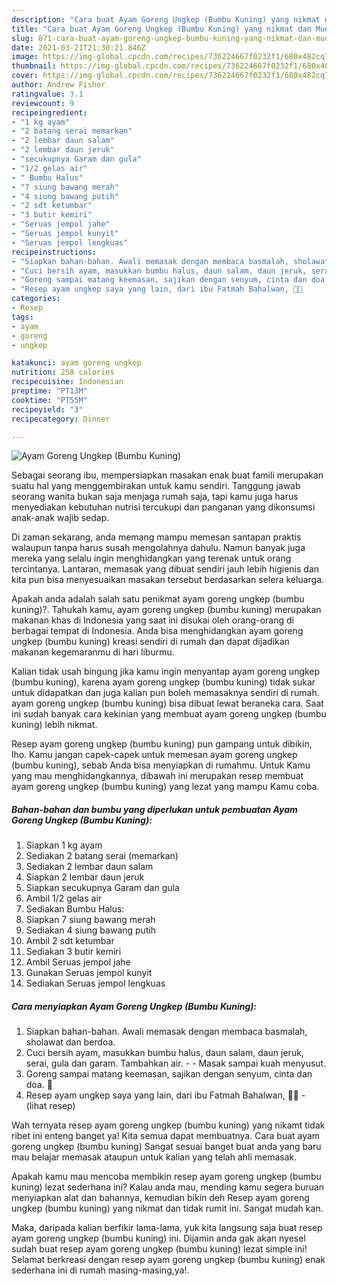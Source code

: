 ```yaml
---
description: "Cara buat Ayam Goreng Ungkep (Bumbu Kuning) yang nikmat dan Mudah Dibuat"
title: "Cara buat Ayam Goreng Ungkep (Bumbu Kuning) yang nikmat dan Mudah Dibuat"
slug: 871-cara-buat-ayam-goreng-ungkep-bumbu-kuning-yang-nikmat-dan-mudah-dibuat
date: 2021-03-21T21:30:21.846Z
image: https://img-global.cpcdn.com/recipes/736224667f0232f1/680x482cq70/ayam-goreng-ungkep-bumbu-kuning-foto-resep-utama.jpg
thumbnail: https://img-global.cpcdn.com/recipes/736224667f0232f1/680x482cq70/ayam-goreng-ungkep-bumbu-kuning-foto-resep-utama.jpg
cover: https://img-global.cpcdn.com/recipes/736224667f0232f1/680x482cq70/ayam-goreng-ungkep-bumbu-kuning-foto-resep-utama.jpg
author: Andrew Fisher
ratingvalue: 3.1
reviewcount: 9
recipeingredient:
- "1 kg ayam"
- "2 batang serai memarkan"
- "2 lembar daun salam"
- "2 lembar daun jeruk"
- "secukupnya Garam dan gula"
- "1/2 gelas air"
- " Bumbu Halus"
- "7 siung bawang merah"
- "4 siung bawang putih"
- "2 sdt ketumbar"
- "3 butir kemiri"
- "Seruas jempol jahe"
- "Seruas jempol kunyit"
- "Seruas jempol lengkuas"
recipeinstructions:
- "Siapkan bahan-bahan. Awali memasak dengan membaca basmalah, sholawat dan berdoa."
- "Cuci bersih ayam, masukkan bumbu halus, daun salam, daun jeruk, serai, gula dan garam. Tambahkan air.   Masak sampai kuah menyusut."
- "Goreng sampai matang keemasan, sajikan dengan senyum, cinta dan doa. 🖤"
- "Resep ayam ungkep saya yang lain, dari ibu Fatmah Bahalwan, 🖤🥰           (lihat resep)"
categories:
- Resep
tags:
- ayam
- goreng
- ungkep

katakunci: ayam goreng ungkep 
nutrition: 258 calories
recipecuisine: Indonesian
preptime: "PT13M"
cooktime: "PT55M"
recipeyield: "3"
recipecategory: Dinner

---
```



![Ayam Goreng Ungkep (Bumbu Kuning)](https://img-global.cpcdn.com/recipes/736224667f0232f1/680x482cq70/ayam-goreng-ungkep-bumbu-kuning-foto-resep-utama.jpg)

Sebagai seorang ibu, mempersiapkan masakan enak buat famili merupakan suatu hal yang menggembirakan untuk kamu sendiri. Tanggung jawab seorang  wanita bukan saja menjaga rumah saja, tapi kamu juga harus menyediakan kebutuhan nutrisi tercukupi dan panganan yang dikonsumsi anak-anak wajib sedap.

Di zaman  sekarang, anda memang mampu memesan santapan praktis walaupun tanpa harus susah mengolahnya dahulu. Namun banyak juga mereka yang selalu ingin menghidangkan yang terenak untuk orang tercintanya. Lantaran, memasak yang dibuat sendiri jauh lebih higienis dan kita pun bisa menyesuaikan masakan tersebut berdasarkan selera keluarga. 



Apakah anda adalah salah satu penikmat ayam goreng ungkep (bumbu kuning)?. Tahukah kamu, ayam goreng ungkep (bumbu kuning) merupakan makanan khas di Indonesia yang saat ini disukai oleh orang-orang di berbagai tempat di Indonesia. Anda bisa menghidangkan ayam goreng ungkep (bumbu kuning) kreasi sendiri di rumah dan dapat dijadikan makanan kegemaranmu di hari liburmu.

Kalian tidak usah bingung jika kamu ingin menyantap ayam goreng ungkep (bumbu kuning), karena ayam goreng ungkep (bumbu kuning) tidak sukar untuk didapatkan dan juga kalian pun boleh memasaknya sendiri di rumah. ayam goreng ungkep (bumbu kuning) bisa dibuat lewat beraneka cara. Saat ini sudah banyak cara kekinian yang membuat ayam goreng ungkep (bumbu kuning) lebih nikmat.

Resep ayam goreng ungkep (bumbu kuning) pun gampang untuk dibikin, lho. Kamu jangan capek-capek untuk memesan ayam goreng ungkep (bumbu kuning), sebab Anda bisa menyiapkan di rumahmu. Untuk Kamu yang mau menghidangkannya, dibawah ini merupakan resep membuat ayam goreng ungkep (bumbu kuning) yang lezat yang mampu Kamu coba.

<!--inarticleads1-->

##### Bahan-bahan dan bumbu yang diperlukan untuk pembuatan Ayam Goreng Ungkep (Bumbu Kuning):

1. Siapkan 1 kg ayam
1. Sediakan 2 batang serai (memarkan)
1. Sediakan 2 lembar daun salam
1. Siapkan 2 lembar daun jeruk
1. Siapkan secukupnya Garam dan gula
1. Ambil 1/2 gelas air
1. Sediakan  Bumbu Halus:
1. Siapkan 7 siung bawang merah
1. Sediakan 4 siung bawang putih
1. Ambil 2 sdt ketumbar
1. Sediakan 3 butir kemiri
1. Ambil Seruas jempol jahe
1. Gunakan Seruas jempol kunyit
1. Sediakan Seruas jempol lengkuas




<!--inarticleads2-->

##### Cara menyiapkan Ayam Goreng Ungkep (Bumbu Kuning):

1. Siapkan bahan-bahan. Awali memasak dengan membaca basmalah, sholawat dan berdoa.
1. Cuci bersih ayam, masukkan bumbu halus, daun salam, daun jeruk, serai, gula dan garam. Tambahkan air.  -  - Masak sampai kuah menyusut.
1. Goreng sampai matang keemasan, sajikan dengan senyum, cinta dan doa. 🖤
1. Resep ayam ungkep saya yang lain, dari ibu Fatmah Bahalwan, 🖤🥰 -           (lihat resep)




Wah ternyata resep ayam goreng ungkep (bumbu kuning) yang nikamt tidak ribet ini enteng banget ya! Kita semua dapat membuatnya. Cara buat ayam goreng ungkep (bumbu kuning) Sangat sesuai banget buat anda yang baru mau belajar memasak ataupun untuk kalian yang telah ahli memasak.

Apakah kamu mau mencoba membikin resep ayam goreng ungkep (bumbu kuning) lezat sederhana ini? Kalau anda mau, mending kamu segera buruan menyiapkan alat dan bahannya, kemudian bikin deh Resep ayam goreng ungkep (bumbu kuning) yang nikmat dan tidak rumit ini. Sangat mudah kan. 

Maka, daripada kalian berfikir lama-lama, yuk kita langsung saja buat resep ayam goreng ungkep (bumbu kuning) ini. Dijamin anda gak akan nyesel sudah buat resep ayam goreng ungkep (bumbu kuning) lezat simple ini! Selamat berkreasi dengan resep ayam goreng ungkep (bumbu kuning) enak sederhana ini di rumah masing-masing,ya!.


